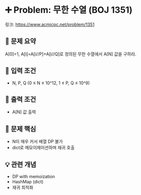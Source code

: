 # ➕ Problem: 무한 수열 (BOJ 1351)

링크: https://www.acmicpc.net/problem/1351

## 📌 문제 요약

A[0]=1, A[i]=A[i//P]+A[i//Q]로 정의된 무한 수열에서 A[N] 값을 구하라.

## 🔢 입력 조건

- N, P, Q (0 ≤ N ≤ 10^12, 1 ≤ P, Q ≤ 10^9)

## 🎯 출력 조건

- A[N] 값 출력

## 🧠 문제 핵심

- N이 매우 커서 배열 DP 불가
- dict로 메모이제이션하며 재귀 호출

## 💡 관련 개념

- DP with memoization
- HashMap (dict)
- 재귀 최적화
